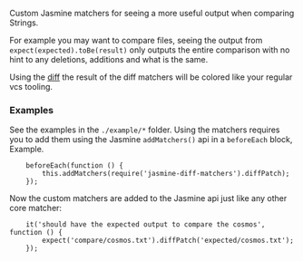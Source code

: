 Custom Jasmine matchers for seeing a more useful output when comparing Strings.

For example you may want to compare files, seeing the output from `expect(expected).toBe(result)`
only outputs the entire comparison with no hint to any deletions, additions and what is the same.

Using the [diff](https://www.npmjs.com/package/diff) the result of the diff matchers will be colored like
your regular vcs tooling.

### Examples

See the examples in the `./example/*` folder. Using the matchers requires you to add them using
the Jasmine `addMatchers()` api in a `beforeEach` block, Example.

 ```
     beforeEach(function () {
         this.addMatchers(require('jasmine-diff-matchers').diffPatch);
     });
 ```

Now the custom matchers are added to the Jasmine api just like any other core matcher:

```
    it('should have the expected output to compare the cosmos', function () {
        expect('compare/cosmos.txt').diffPatch('expected/cosmos.txt');
    });
```